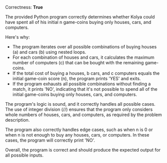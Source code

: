 Correctness: **True**

The provided Python program correctly determines whether Kolya could have spent all of his initial n game-coins buying only houses, cars, and computers. 

Here's why:

- The program iterates over all possible combinations of buying houses (a) and cars (b) using nested loops. 
- For each combination of houses and cars, it calculates the maximum number of computers (c) that can be bought with the remaining game-coins.
- If the total cost of buying a houses, b cars, and c computers equals the initial game-coin score (n), the program prints 'YES' and exits.
- If the program exhausts all possible combinations without finding a match, it prints 'NO', indicating that it's not possible to spend all of the initial game-coins buying only houses, cars, and computers.

The program's logic is sound, and it correctly handles all possible cases. The use of integer division (//) ensures that the program only considers whole numbers of houses, cars, and computers, as required by the problem description.

The program also correctly handles edge cases, such as when n is 0 or when n is not enough to buy any houses, cars, or computers. In these cases, the program will correctly print 'NO'.

Overall, the program is correct and should produce the expected output for all possible inputs.